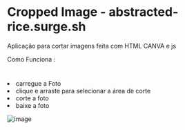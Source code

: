# Cropped Image - abstracted-rice.surge.sh

Aplicação para cortar imagens feita com HTML CANVA e js

Como Funciona :
#

<li>carregue a Foto</li>

<li>clique e arraste para selecionar a área de corte</li>

<li>corte a foto</li>

<li>baixe a foto</li>

![image](https://user-images.githubusercontent.com/81257067/138517440-26c7223b-dfb7-4e7c-b6cb-1b0fe10ad67a.png)
